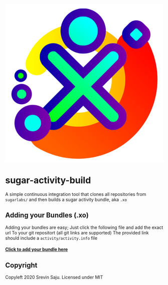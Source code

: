 ![Sugar App Store logo](https://raw.githubusercontent.com/sugarlabs-appstore/appstore-assets/22a34f9d134a526f1cb8ce49059d8a140ae885f9/sugarappstore.svg)

# sugar-activity-build
A simple continuous integration tool that clones all repositories from `sugarlabs/` and then builds a sugar activity bundle, aka `.xo`

## Adding your Bundles (.xo)
Adding your bundles are easy; Just click the following file and add the exact url 
To your git repositort (all git links are supported)
The provided link should include a `activity/activity.info` file

#### [Click to add your bundle here](https://github.com/srevinsaju/sugar-activity-build/new/master/bundles)


## Copyright
Copyleft 2020 Srevin Saju. Licensed under MIT 
